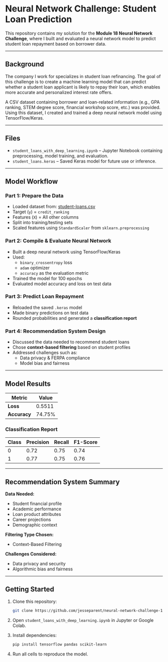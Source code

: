 
# Neural Network Challenge: Student Loan Prediction

This repository contains my solution for the **Module 18 Neural Network Challenge**, where I built and evaluated a neural network model to predict student loan repayment based on borrower data.

---

## Background

The company I work for specializes in student loan refinancing. The goal of this challenge is to create a machine learning model that can predict whether a student loan applicant is likely to repay their loan, which enables more accurate and personalized interest rate offers.

A CSV dataset containing borrower and loan-related information (e.g., GPA ranking, STEM degree score, financial workshop score, etc.) was provided. Using this dataset, I created and trained a deep neural network model using TensorFlow/Keras.

---

## Files

- `student_loans_with_deep_learning.ipynb` – Jupyter Notebook containing preprocessing, model training, and evaluation.
- `student_loans.keras` – Saved Keras model for future use or inference.

---

## Model Workflow

### Part 1: Prepare the Data
- Loaded dataset from: [student-loans.csv](https://static.bc-edx.com/ai/ail-v-1-0/m18/lms/datasets/student-loans.csv)
- Target (`y`) = `credit_ranking`
- Features (`X`) = All other columns
- Split into training/testing sets
- Scaled features using `StandardScaler` from `sklearn.preprocessing`

### Part 2: Compile & Evaluate Neural Network
- Built a deep neural network using TensorFlow/Keras
- Used:
  - `binary_crossentropy` loss
  - `adam` optimizer
  - `accuracy` as the evaluation metric
- Trained the model for 100 epochs
- Evaluated model accuracy and loss on test data

### Part 3: Predict Loan Repayment
- Reloaded the saved `.keras` model
- Made binary predictions on test data
- Rounded probabilities and generated a **classification report**

### Part 4: Recommendation System Design
- Discussed the data needed to recommend student loans
- Chose **context-based filtering** based on student profiles
- Addressed challenges such as:
  - Data privacy & FERPA compliance
  - Model bias and fairness

---

## Model Results

| Metric       | Value |
|--------------|-------|
| **Loss**     | 0.5511 |
| **Accuracy** | 74.75% |

### Classification Report
| Class | Precision | Recall | F1-Score |
|-------|-----------|--------|----------|
| 0     | 0.72      | 0.75   | 0.74     |
| 1     | 0.77      | 0.75   | 0.76     |

---

## Recommendation System Summary

**Data Needed:**
- Student financial profile
- Academic performance
- Loan product attributes
- Career projections
- Demographic context

**Filtering Type Chosen:** 
- Context-Based Filtering  

**Challenges Considered:**  
- Data privacy and security  
- Algorithmic bias and fairness

---

## Getting Started

1. Clone this repository:
   ```bash
   git clone https://github.com/jesseparent/neural-network-challenge-1.git
   ```

2. Open `student_loans_with_deep_learning.ipynb` in Jupyter or Google Colab.

3. Install dependencies:
   ```bash
   pip install tensorflow pandas scikit-learn
   ```

4. Run all cells to reproduce the model.


